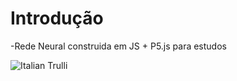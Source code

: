 # Introdução

-Rede Neural construida em JS + P5.js para estudos


<img src="https://miro.medium.com/max/1500/1*bhFifratH9DjKqMBTeQG5A.gif" alt="Italian Trulli">
